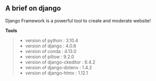 ## A brief on django
Django Framework is a powerful tool to create and moderate website! 

**Tools**
> - version of python : 3.10.4
> - version of django : 4.0.6
> - version of conda : 4.13.0
> - version of pillow : 9.2.0
> - version of django-ckeditor : 6.4.2
> - version of django-dotenv : 1.4.2
> - version of django-htmx : 1.12.1
